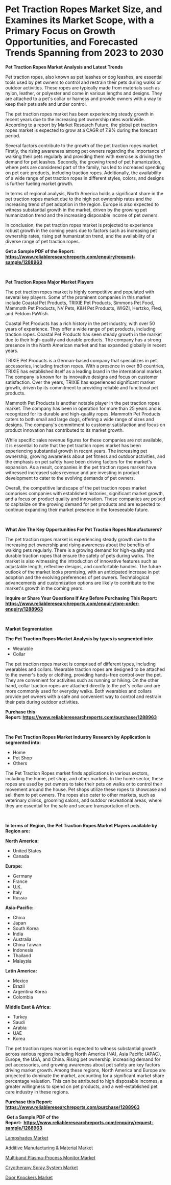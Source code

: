 <p><h1>Pet Traction Ropes Market Size, and Examines its Market Scope, with a Primary Focus on Growth Opportunities, and Forecasted Trends Spanning from 2023 to 2030</h1></p><p><strong>Pet Traction Ropes Market Analysis and Latest Trends</strong></p>
<p><p>Pet traction ropes, also known as pet leashes or dog leashes, are essential tools used by pet owners to control and restrain their pets during walks or outdoor activities. These ropes are typically made from materials such as nylon, leather, or polyester and come in various lengths and designs. They are attached to a pet's collar or harness and provide owners with a way to keep their pets safe and under control.</p><p>The pet traction ropes market has been experiencing steady growth in recent years due to the increasing pet ownership rates worldwide. According to a report by Market Research Future, the global pet traction ropes market is expected to grow at a CAGR of 7.9% during the forecast period.</p><p>Several factors contribute to the growth of the pet traction ropes market. Firstly, the rising awareness among pet owners regarding the importance of walking their pets regularly and providing them with exercise is driving the demand for pet leashes. Secondly, the growing trend of pet humanization, where pets are considered part of the family, has led to increased spending on pet care products, including traction ropes. Additionally, the availability of a wide range of pet traction ropes in different styles, colors, and designs is further fueling market growth.</p><p>In terms of regional analysis, North America holds a significant share in the pet traction ropes market due to the high pet ownership rates and the increasing trend of pet adoption in the region. Europe is also expected to witness substantial growth in the market, driven by the growing pet humanization trend and the increasing disposable income of pet owners.</p><p>In conclusion, the pet traction ropes market is projected to experience robust growth in the coming years due to factors such as increasing pet ownership rates, rising pet humanization trend, and the availability of a diverse range of pet traction ropes.</p></p>
<p><strong>Get a Sample PDF of the Report:&nbsp; <a href="https://www.reliableresearchreports.com/enquiry/request-sample/1288963">https://www.reliableresearchreports.com/enquiry/request-sample/1288963</a></strong></p>
<p>&nbsp;</p>
<p><strong>Pet Traction Ropes Major Market Players</strong></p>
<p><p>The pet traction ropes market is highly competitive and populated with several key players. Some of the prominent companies in this market include Coastal Pet Products, TRIXIE Pet Products, Simmons Pet Food, Mammoth Pet Products, NV Pets, K&H Pet Products, WIGZI, Hertzko, Flexi, and Petdom PaWish.</p><p>Coastal Pet Products has a rich history in the pet industry, with over 50 years of experience. They offer a wide range of pet products, including traction ropes. Coastal Pet Products has seen steady growth in the market due to their high-quality and durable products. The company has a strong presence in the North American market and has expanded globally in recent years. </p><p>TRIXIE Pet Products is a German-based company that specializes in pet accessories, including traction ropes. With a presence in over 80 countries, TRIXIE has established itself as a leading brand in the international market. The company is known for its innovative designs and focus on customer satisfaction. Over the years, TRIXIE has experienced significant market growth, driven by its commitment to providing reliable and functional pet products.</p><p>Mammoth Pet Products is another notable player in the pet traction ropes market. The company has been in operation for more than 25 years and is recognized for its durable and high-quality ropes. Mammoth Pet Products caters to both small and large dogs, offering a wide range of sizes and designs. The company's commitment to customer satisfaction and focus on product innovation has contributed to its market growth.</p><p>While specific sales revenue figures for these companies are not available, it is essential to note that the pet traction ropes market has been experiencing substantial growth in recent years. The increasing pet ownership, growing awareness about pet fitness and outdoor activities, and the emphasis on pet safety have been driving factors for the market's expansion. As a result, companies in the pet traction ropes market have witnessed increased sales revenue and are investing in product development to cater to the evolving demands of pet owners.</p><p>Overall, the competitive landscape of the pet traction ropes market comprises companies with established histories, significant market growth, and a focus on product quality and innovation. These companies are poised to capitalize on the growing demand for pet products and are expected to continue expanding their market presence in the foreseeable future.</p></p>
<p>&nbsp;</p>
<p><strong>What Are The Key Opportunities For Pet Traction Ropes Manufacturers?</strong></p>
<p><p>The pet traction ropes market is experiencing steady growth due to the increasing pet ownership and rising awareness about the benefits of walking pets regularly. There is a growing demand for high-quality and durable traction ropes that ensure the safety of pets during walks. The market is also witnessing the introduction of innovative features such as adjustable length, reflective designs, and comfortable handles. The future outlook of the market looks promising, with an anticipated increase in pet adoption and the evolving preferences of pet owners. Technological advancements and customization options are likely to contribute to the market's growth in the coming years.</p></p>
<p><strong>Inquire or Share Your Questions If Any Before Purchasing This Report: <a href="https://www.reliableresearchreports.com/enquiry/pre-order-enquiry/1288963">https://www.reliableresearchreports.com/enquiry/pre-order-enquiry/1288963</a></strong></p>
<p>&nbsp;</p>
<p><strong>Market Segmentation</strong></p>
<p><strong>The Pet Traction Ropes Market Analysis by types is segmented into:</strong></p>
<p><ul><li>Wearable</li><li>Collar</li></ul></p>
<p><p>The pet traction ropes market is comprised of different types, including wearables and collars. Wearable traction ropes are designed to be attached to the owner's body or clothing, providing hands-free control over the pet. They are convenient for activities such as running or hiking. On the other hand, collar traction ropes are attached directly to the pet's collar and are more commonly used for everyday walks. Both wearables and collars provide pet owners with a safe and convenient way to control and restrain their pets during outdoor activities.</p></p>
<p><strong>Purchase this Report:&nbsp;<a href="https://www.reliableresearchreports.com/purchase/1288963">https://www.reliableresearchreports.com/purchase/1288963</a></strong></p>
<p>&nbsp;</p>
<p><strong>The Pet Traction Ropes Market Industry Research by Application is segmented into:</strong></p>
<p><ul><li>Home</li><li>Pet Shop</li><li>Others</li></ul></p>
<p><p>The Pet Traction Ropes market finds applications in various sectors, including the home, pet shop, and other markets. In the home sector, these ropes are used by pet owners to take their pets on walks or to control their movement around the house. Pet shops utilize these ropes to showcase and sell them to pet owners. The ropes also cater to other markets, such as veterinary clinics, grooming salons, and outdoor recreational areas, where they are essential for the safe and secure transportation of pets.</p></p>
<p>&nbsp;</p>
<p><strong>In terms of Region, the Pet Traction Ropes Market Players available by Region are:</strong></p>
<p>
    <p> <strong> North America: </strong>
        <ul>
            <li>United States</li>
            <li>Canada</li>
        </ul>
        </p> 
    <p> <strong> Europe: </strong>
        <ul>
            <li>Germany</li>
            <li>France</li>
            <li>U.K.</li>
            <li>Italy</li>
            <li>Russia</li>
        </ul>
        </p> 
    <p> <strong> Asia-Pacific: </strong>
        <ul>
            <li>China</li>
            <li>Japan</li>
            <li>South Korea</li>
            <li>India</li>
            <li>Australia</li>
            <li>China Taiwan</li>
            <li>Indonesia</li>
            <li>Thailand</li>
            <li>Malaysia</li>
        </ul>
        </p> 
    <p> <strong> Latin America: </strong>
        <ul>
            <li>Mexico</li>
            <li>Brazil</li>
            <li>Argentina Korea</li>
            <li>Colombia</li>
        </ul>
        </p> 
    <p> <strong> Middle East & Africa: </strong>
        <ul>
            <li>Turkey</li>
            <li>Saudi</li>
            <li>Arabia</li>
            <li>UAE</li>
            <li>Korea</li>
        </ul>
    </p>
    </p>
<p><p>The pet traction ropes market is expected to witness substantial growth across various regions including North America (NA), Asia Pacific (APAC), Europe, the USA, and China. Rising pet ownership, increasing demand for pet accessories, and growing awareness about pet safety are key factors driving market growth. Among these regions, North America and Europe are projected to dominate the market, accounting for a significant market share percentage valuation. This can be attributed to high disposable incomes, a greater willingness to spend on pet products, and a well-established pet care industry in these regions.</p></p>
<p><strong>Purchase this Report: <a href="https://www.reliableresearchreports.com/purchase/1288963">https://www.reliableresearchreports.com/purchase/1288963</a></strong></p>
<p>&nbsp;<strong>Get a Sample PDF of the Report:&nbsp;&nbsp;<a href="https://www.reliableresearchreports.com/enquiry/request-sample/1288963">https://www.reliableresearchreports.com/enquiry/request-sample/1288963</a></strong></p>
<p><strong></strong></p>
<p><p><a href="https://www.linkedin.com/pulse/lampshades-market-size-share-amp-trends-analysis-report-xp19e/">Lampshades Market</a></p><p><a href="https://www.linkedin.com/pulse/additive-manufacturing-amp-material-market-insights-players-ankxe/">Additive Manufacturing & Material Market</a></p><p><a href="https://medium.com/@melissaarnold2022/multiband-plasma-process-monitor-market-size-reveals-the-best-marketing-channels-in-global-industry-25b578106462">Multiband Plasma-Process Monitor Market</a></p><p><a href="https://medium.com/@heatherhall44/cryotherapy-spray-system-market-size-market-outlook-and-market-forecast-2023-to-2030-c05ed5c5a6dc">Cryotherapy Spray System Market</a></p><p><a href="https://www.linkedin.com/pulse/door-knockers-market-size-share-global-analysis-report-zf9pe/">Door Knockers Market</a></p></p>